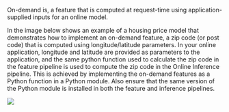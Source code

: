 On-demand is, a feature that is computed at request-time using application-supplied inputs for an online model.

In the image below shows an example of a housing price model that demonstrates how to implement an on-demand feature, a zip code (or post code) that is computed using longitude/latitude parameters. In your online application, longitude and latitude are provided as parameters to the application, and the same python function used to calculate the zip code in the feature pipeline is used to compute the zip code in the Online Inference pipeline. This is achieved by implementing the on-demand features as a Python function in a Python module. Also ensure that the same version of the Python module is installed in both the feature and inference pipelines.

<img src="../../../../assets/images/concepts/fs/on-demand-feature.png">

